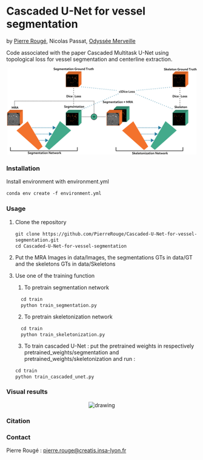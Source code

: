 # Cascaded U-Net for vessel segmentation
by [Pierre Rougé](https://github.com/PierreRouge), Nicolas Passat, [Odyssée Merveille](http://www.odyssee-merveille.com/)

Code associated with the paper Cascaded Multitask U-Net using topological loss for vessel segmentation and centerline extraction.

<p align="center"><img src="https://github.com/PierreRouge/Cascaded-U-Net-for-vessel-segmentation/blob/main/assets/architecture.png" alt="drawing" width="500"/>
</p>

### Installation

Install environment with environment.yml

```shell
conda env create -f environment.yml
```

### Usage

1. Clone the repository

   ```shell
   git clone https://github.com/PierreRouge/Cascaded-U-Net-for-vessel-segmentation.git
   cd Cascaded-U-Net-for-vessel-segmentation
   ```

2.  Put the MRA Images in data/Images,  the segmentations GTs in data/GT and the skeletons GTs in data/Skeletons

3. Use one of the training function 

   1. To pretrain segmentation network

 	```shell
 	  cd train
 	  python train_segmentation.py
 	  ```

   2. To pretrain skeletonization network

 	```shell
 	  cd train
 	  python train_skeletonization.py
 	  ```
 	3. To train cascaded U-Net : put the pretrained weights in respectively pretrained_weights/segmentation and pretrained_weights/skeletonization and run :
 	
 	```shell
 	cd train
 	python train_cascaded_unet.py
 	```
### Visual results

<p align="center"><img src="https://github.com/PierreRouge/Cascaded-U-Net-for-vessel-segmentation/blob/main/assets/results.png" alt="drawing" width="500"/>
</p>

### Citation

### Contact

Pierre Rougé : pierre.rouge@creatis.insa-lyon.fr

